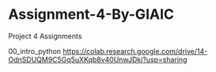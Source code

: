 # Assignment-4-By-GIAIC
Project 4 Assignments

00_intro_python
https://colab.research.google.com/drive/14-OdnSDUQM9C5Gq5uXKqb8v40UnwJDkj?usp=sharing
